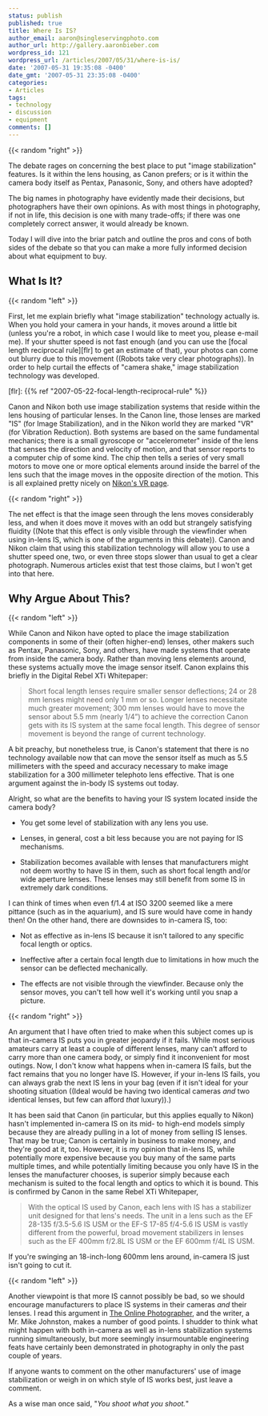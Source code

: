 ```yaml
---
status: publish
published: true
title: Where Is IS?
author_email: aaron@singleservingphoto.com
author_url: http://gallery.aaronbieber.com
wordpress_id: 121
wordpress_url: /articles/2007/05/31/where-is-is/
date: '2007-05-31 19:35:08 -0400'
date_gmt: '2007-05-31 23:35:08 -0400'
categories:
- Articles
tags:
- technology
- discussion
- equipment
comments: []
---
```

{{< random "right" >}}

The debate rages on concerning the best place to put "image stabilization"
features. Is it within the lens housing, as Canon prefers; or is it within the
camera body itself as Pentax, Panasonic, Sony, and others have adopted?

The big names in photography have evidently made their decisions, but
photographers have their own opinions. As with most things in photography, if
not in life, this decision is one with many trade-offs; if there was one
completely correct answer, it would already be known.

Today I will dive into the briar patch and outline the pros and cons of both
sides of the debate so that you can make a more fully informed decision about
what equipment to buy.<!--more-->

## What Is It?

{{< random "left" >}}

First, let me explain briefly what "image stabilization" technology actually
is. When you hold your camera in your hands, it moves around a little bit
(unless you're a robot, in which case I would like to meet you, please e-mail
me). If your shutter speed is not fast enough (and you can use
the [focal length reciprocal rule][flr] to get an estimate of that), your photos
can come out blurry due to this movement ((Robots take very clear
photographs)). In order to help curtail the effects of "camera shake," image
stabilization technology was developed.

[flr]: {{% ref "2007-05-22-focal-length-reciprocal-rule" %}}

Canon and Nikon both use image stabilization systems that reside within the lens
housing of particular lenses. In the Canon line, those lenses are marked "IS"
(for Image Stabilization), and in the Nikon world they are marked "VR" (for
Vibration Reduction). Both systems are based on the same fundamental mechanics;
there is a small gyroscope or "accelerometer" inside of the lens that senses the
direction and velocity of motion, and that sensor reports to a computer chip of
some kind. The chip then tells a series of very small motors to move one or more
optical elements around inside the barrel of the lens such that the image moves
in the opposite direction of the motion. This is all explained pretty nicely
on [Nikon's VR page][nvr].

[nvr]: http://www.nikon.co.jp/main/eng/portfolio/about/technology/nikon_technology/vr_e/index.htm

{{< random "right" >}}

The net effect is that the image seen through the lens moves considerably less,
and when it does move it moves with an odd but strangely satisfying fluidity
((Note that this effect is only visible through the viewfinder when using
in-lens IS, which is one of the arguments in this debate)). Canon and Nikon
claim that using this stabilization technology will allow you to use a shutter
speed one, two, or even three stops slower than usual to get a clear photograph.
Numerous articles exist that test those claims, but I won't get into that here.

## Why Argue About This?

{{< random "left" >}}

While Canon and Nikon have opted to place the image stabilization components in
some of their (often higher-end) lenses, other makers such as Pentax, Panasonic,
Sony, and others, have made systems that operate from inside the camera
body. Rather than moving lens elements around, these systems actually move the
image sensor itself. Canon explains this briefly in the Digital Rebel XTi
Whitepaper:

> Short focal length lenses require smaller sensor deflections; 24 or 28 mm
> lenses might need only 1 mm or so. Longer lenses necessitate much greater
> movement; 300 mm lenses would have to move the sensor about 5.5 mm (nearly
> 1/4”) to achieve the correction Canon gets with its IS system at the same
> focal length. This degree of sensor movement is beyond the range of current
> technology.

A bit preachy, but nonetheless true, is Canon's statement that there is no
technology available now that can move the sensor itself as much as 5.5
millimeters with the speed and accuracy necessary to make image stabilization
for a 300 millimeter telephoto lens effective. That is one argument against the
in-body IS systems out today.

Alright, so what are the benefits to having your IS system located inside the
camera body?

* You get some level of stabilization with any lens you use.

* Lenses, in general, cost a bit less because you are not paying for IS
  mechanisms.

* Stabilization becomes available with lenses that manufacturers might not deem
  worthy to have IS in them, such as short focal length and/or wide aperture
  lenses. These lenses may still benefit from some IS in extremely dark
  conditions.

I can think of times when even f/1.4 at ISO 3200 seemed like a mere pittance
(such as in the aquarium), and IS sure would have come in handy then! On the
other hand, there are downsides to in-camera IS, too:

* Not as effective as in-lens IS because it isn't tailored to any specific focal
  length or optics.

* Ineffective after a certain focal length due to limitations in how much the
  sensor can be deflected mechanically.
  
* The effects are not visible through the viewfinder. Because only the sensor
  moves, you can't tell how well it's working until you snap a picture.

{{< random "right" >}}

An argument that I have often tried to make when this subject comes up is that
in-camera IS puts you in greater jeopardy if it fails. While most serious
amateurs carry at least a couple of different lenses, many can't afford to carry
more than one camera body, or simply find it inconvenient for most outings. Now,
I don't know what happens when in-camera IS fails, but the fact remains that you
no longer have IS.  However, if your in-lens IS fails, you can always grab the
next IS lens in your bag (even if it isn't ideal for your shooting situation
((Ideal would be having two identical cameras _and_ two identical lenses, but
few can afford _that_ luxury)).)

It has been said that Canon (in particular, but this applies equally to Nikon)
hasn't implemented in-camera IS on its mid- to high-end models simply because
they are already pulling in a lot of money from selling IS lenses. That may be
true; Canon is certainly in business to make money, and they're good at it,
too. However, it is my opinion that in-lens IS, while potentially more expensive
because you buy many of the same parts multiple times, and while potentially
limiting because you only have IS in the lenses the manufacturer chooses, is
superior simply because each mechanism is suited to the focal length and optics
to which it is bound. This is confirmed by Canon in the same Rebel XTi
Whitepaper,

> With the optical IS used by Canon, each lens with IS has a stabilizer unit
> designed for that lens's needs. The unit in a lens such as the EF 28-135
> f/3.5-5.6 IS USM or the EF-S 17-85 f/4-5.6 IS USM is vastly different from the
> powerful, broad movement stabilizers in lenses such as the EF 400mm f/2.8L IS
> USM or the EF 600mm f/4L IS USM.

If you're swinging an 18-inch-long 600mm lens around, in-camera IS just isn't
going to cut it.

{{< random "left" >}}

Another viewpoint is that more IS cannot possibly be bad, so we should encourage
manufacturers to place IS systems in their cameras *and* their lenses. I read
this argument in [The Online Photographer][top], and the writer, a Mr. Mike
Johnston, makes a number of good points. I shudder to think what might happen
with both in-camera as well as in-lens stabilization systems running
simultaneously, but more seemingly insurmountable engineering feats have
certainly been demonstrated in photography in only the past couple of years.

[top]: http://theonlinephotographer.blogspot.com/2006/12/more-on-in-camera-vs-in-lens-image.html

If anyone wants to comment on the other manufacturers' use of image
stabilization or weigh in on which style of IS works best, just leave a comment.

As a wise man once said, "_You shoot what you shoot._"
